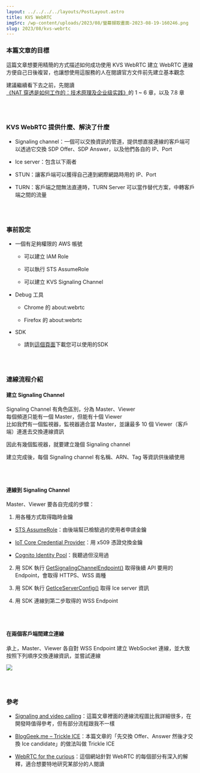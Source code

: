 ```yaml
---
layout: ../../../../layouts/PostLayout.astro
title: KVS WebRTC
imgSrc: /wp-content/uploads/2023/08/螢幕擷取畫面-2023-08-19-160246.png
slug: 2023/08/kvs-webrtc
---
```


  
### 本篇文章的目標



  
這篇文章想要用精簡的方式描述如何成功使用 KVS WebRTC 建立 WebRTC 連線<br>
方便自己日後複習，也讓想使用這服務的人在閱讀官方文件前先建立基本觀念



  
建議繼續看下去之前，先閱讀[《NAT 穿透是如何工作的：技术原理及企业级实践》](https://zhuanlan.zhihu.com/p/433511472)的 1 ~ 6 章，以及 7.8 章



<br><br>



  
### KVS WebRTC 提供什麼、解決了什麼




  
- Signaling channel：一個可以交換資訊的管道，提供想直接連線的客戶端可以透過它交換 SDP Offer、SDP Answer，以及他們各自的 IP、Port



  
- Ice server：包含以下兩者



  
- STUN：讓客戶端可以獲得自己連到網際網路時用的 IP、Port



  
- TURN：客戶端之間無法直連時，TURN Server 可以當作替代方案，中轉客戶端之間的流量




<br><br>



  
### 事前設定




  
- 一個有足夠權限的 AWS 帳號

  
  - 可以建立 IAM Role



  
  - 可以執行 STS AssumeRole



  
  - 可以建立 KVS Signaling Channel





  
- Debug 工具

  
  - Chrome 的 about:webrtc



  
  - Firefox 的 about:webrtc





  
- SDK

  
  - 請到[這個頁面](https://docs.aws.amazon.com/kinesisvideostreams-webrtc-dg/latest/devguide/webrtc-sdks.html)下載您可以使用的SDK 






<br><br>



  
### 連線流程介紹



  
#### 建立 Signaling Channel



  
Signaling Channel 有角色區別，分為 Master、Viewer<br>
每個頻道只能有一個 Master，但能有十個 Viewer<br>
比如我們有一個監視器，監視器適合當 Master，並讓最多 10 個 Viewer（客戶端）連進去交換連線資訊



  
因此有幾個監視器，就要建立幾個 Signaling channel



  
建立完成後，每個 Signaling channel 有名稱、ARN、Tag 等資訊供後續使用



<br><br>



  
#### 連線到 Signaling Channel



  
Master、Viewer 要各自完成的步驟：




  
1. 用各種方式取得臨時金鑰

  
  - [STS AssumeRole](https://docs.aws.amazon.com/IAM/latest/UserGuide/id_credentials_temp_request.html#api_assumerole)：由後端幫已檢驗過的使用者申請金鑰



  
  - [IoT Core Credential Provider](https://docs.aws.amazon.com/zh_tw/iot/latest/developerguide/authorizing-direct-aws.html)：用 x509 憑證兌換金鑰



  
  - [Cognito Identity Pool](https://docs.aws.amazon.com/zh_tw/cognito/latest/developerguide/cognito-identity.html)：我聽過但沒用過





  
2. 用 SDK 執行 [GetSignalingChannelEndpoint()](https://docs.aws.amazon.com/kinesisvideostreams/latest/dg/API_GetSignalingChannelEndpoint.html) 取得後續 API 要用的 Endpoint，會取得 HTTPS、WSS 兩種



  
3. 用 SDK 執行 [GetIceServerConfig()](https://docs.aws.amazon.com/kinesisvideostreams/latest/dg/API_signaling_GetIceServerConfig.html) 取得 Ice server 資訊



  
4. 用 SDK 連線到第二步取得的 WSS Endpoint




<br><br>



  
#### 在兩個客戶端間建立連線



  
承上，Master、Viewer 各自對 WSS Endpoint 建立 WebSocket 連線，並大致按照下列順序交換連線資訊，並嘗試連線



![](/wp-content/uploads/2023/08/螢幕擷取畫面-2023-08-19-160246.png)



<br><br>



  
### 參考




  
- [Signaling and video calling](https://developer.mozilla.org/en-US/docs/Web/API/WebRTC_API/Signaling_and_video_calling)：這篇文章裡面的連線流程圖比我詳細很多，在開發時值得參考，但有部分流程跟我不一樣



  
- [BlogGeek.me – Trickle ICE](https://bloggeek.me/webrtcglossary/trickle-ice/)：本篇文章的「先交換 Offer、Answer 然後才交換 Ice candidate」的做法叫做 Trickle ICE



  
- [WebRTC for the curious](https://webrtcforthecurious.com/)：這個網站針對 WebRTC 的每個部分有深入的解釋，適合想要特地研究某部分的人閱讀

